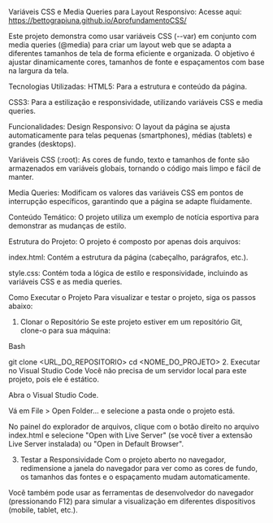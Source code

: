 Variáveis CSS e Media Queries para Layout Responsivo:   Acesse aqui: https://bettograpiuna.github.io/AprofundamentoCSS/

Este projeto demonstra como usar variáveis CSS (--var) em conjunto com media queries (@media) para criar um layout web que se adapta a diferentes tamanhos de tela de forma eficiente e organizada. O objetivo é ajustar dinamicamente cores, tamanhos de fonte e espaçamentos com base na largura da tela.

Tecnologias Utilizadas:
HTML5: Para a estrutura e conteúdo da página.

CSS3: Para a estilização e responsividade, utilizando variáveis CSS e media queries.

Funcionalidades:
Design Responsivo: O layout da página se ajusta automaticamente para telas pequenas (smartphones), médias (tablets) e grandes (desktops).

Variáveis CSS (:root): As cores de fundo, texto e tamanhos de fonte são armazenados em variáveis globais, tornando o código mais limpo e fácil de manter.

Media Queries: Modificam os valores das variáveis CSS em pontos de interrupção específicos, garantindo que a página se adapte fluidamente.

Conteúdo Temático: O projeto utiliza um exemplo de notícia esportiva para demonstrar as mudanças de estilo.

Estrutura do Projeto:
O projeto é composto por apenas dois arquivos:

index.html: Contém a estrutura da página (cabeçalho, parágrafos, etc.).

style.css: Contém toda a lógica de estilo e responsividade, incluindo as variáveis CSS e as media queries.

Como Executar o Projeto
Para visualizar e testar o projeto, siga os passos abaixo:

1. Clonar o Repositório
Se este projeto estiver em um repositório Git, clone-o para sua máquina:

Bash

git clone <URL_DO_REPOSITORIO>
cd <NOME_DO_PROJETO>
2. Executar no Visual Studio Code
Você não precisa de um servidor local para este projeto, pois ele é estático.

Abra o Visual Studio Code.

Vá em File > Open Folder... e selecione a pasta onde o projeto está.

No painel do explorador de arquivos, clique com o botão direito no arquivo index.html e selecione "Open with Live Server" (se você tiver a extensão Live Server instalada) ou "Open in Default Browser".

3. Testar a Responsividade
Com o projeto aberto no navegador, redimensione a janela do navegador para ver como as cores de fundo, os tamanhos das fontes e o espaçamento mudam automaticamente.

Você também pode usar as ferramentas de desenvolvedor do navegador (pressionando F12) para simular a visualização em diferentes dispositivos (mobile, tablet, etc.).
